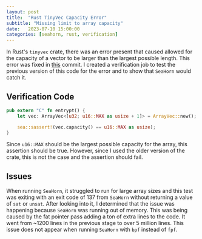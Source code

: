 ```yaml
---
layout: post
title:  "Rust TinyVec Capacity Error"
subtitle: "Missing limit to array capacity"
date:   2023-07-10 15:00:00
categories: [seahorn, rust, verification]
---
```


In Rust's `tinyvec` crate, there was an error present that caused allowed for the capacity of a vector to be larger than the largest possible length. This error was fixed in [this](https://github.com/Lokathor/tinyvec/commit/48c004ddc27eebc8484a30602c894ba3915ec721) commit. I created a verification job to test the previous version of this code for the error and to show that `SeaHorn` would catch it.

## Verification Code

```rust
pub extern "C" fn entrypt() {
    let vec: ArrayVec<[u32; u16::MAX as usize + 1]> = ArrayVec::new();

    sea::sassert!(vec.capacity() == u16::MAX as usize);
}
```

Since `u16::MAX` should be the largest possible capacity for the array, this assertion should be true. However, since I used the older version of the crate, this is not the case and the assertion should fail.

## Issues

When running `SeaHorn`, it struggled to run for large array sizes and this test was exiting with an exit code of 137 from `SeaHorn` without returning a value of `sat` or `unsat`. After looking into it, I determined that the issue was happening because `SeaHorn` was running out of memory. This was being caused by the fat pointer pass adding a ton of extra lines to the code. It went from ~1200 lines in the previous stage to over 5 million lines. This issue does not appear when running `SeaHorn` with `bpf` instead of `fpf`.

